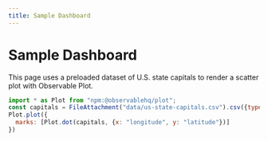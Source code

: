 ```yaml
---
title: Sample Dashboard
---
```


# Sample Dashboard

This page uses a preloaded dataset of U.S. state capitals to render a scatter plot with Observable Plot.

```js
import * as Plot from "npm:@observablehq/plot";
const capitals = FileAttachment("data/us-state-capitals.csv").csv({typed: true});
Plot.plot({
  marks: [Plot.dot(capitals, {x: "longitude", y: "latitude"})]
})
```
